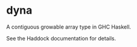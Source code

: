 # dyna
A contiguous growable array type in GHC Haskell.

See the Haddock documentation for details.
